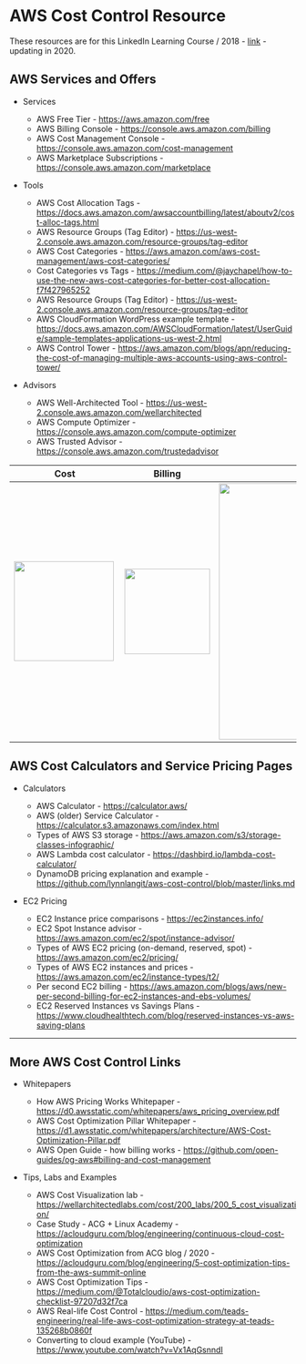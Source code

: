 # AWS Cost Control Resource

These resources are for this LinkedIn Learning Course / 2018 - [link](https://www.linkedin.com/learning/amazon-web-services-controlling-cost) - updating in 2020.  

## AWS Services and Offers

- Services
  - AWS Free Tier - https://aws.amazon.com/free
  - AWS Billing Console - https://console.aws.amazon.com/billing
  - AWS Cost Management Console - https://console.aws.amazon.com/cost-management
  - AWS Marketplace Subscriptions - https://console.aws.amazon.com/marketplace
  
- Tools
  - AWS Cost Allocation Tags - https://docs.aws.amazon.com/awsaccountbilling/latest/aboutv2/cost-alloc-tags.html
  - AWS Resource Groups (Tag Editor) - https://us-west-2.console.aws.amazon.com/resource-groups/tag-editor
  - AWS Cost Categories - https://aws.amazon.com/aws-cost-management/aws-cost-categories/
  - Cost Categories vs Tags - https://medium.com/@jaychapel/how-to-use-the-new-aws-cost-categories-for-better-cost-allocation-f7f427965252
  - AWS Resource Groups (Tag Editor) - https://us-west-2.console.aws.amazon.com/resource-groups/tag-editor
  - AWS CloudFormation WordPress example template - https://docs.aws.amazon.com/AWSCloudFormation/latest/UserGuide/sample-templates-applications-us-west-2.html
  - AWS Control Tower - https://aws.amazon.com/blogs/apn/reducing-the-cost-of-managing-multiple-aws-accounts-using-aws-control-tower/

- Advisors
  - AWS Well-Architected Tool - https://us-west-2.console.aws.amazon.com/wellarchitected
  - AWS Compute Optimizer - https://console.aws.amazon.com/compute-optimizer
  - AWS Trusted Advisor - https://console.aws.amazon.com/trustedadvisor

|      Cost       |  Billing | S3 Info |
|:-------------:|:------:|:------:|
|  <img src="https://github.com/lynnlangit/aws-cost-control/blob/master/images/cost.png" width="175" align="left"> | <img src="https://github.com/lynnlangit/aws-cost-control/blob/master/images/billing.png" width="150" align="top">  | <img src="https://github.com/lynnlangit/aws-cost-control/blob/master/images/s3-types.png" width="450" align="top">  | 


## AWS Cost Calculators and Service Pricing Pages

- Calculators
  - AWS Calculator - https://calculator.aws/
  - AWS (older) Service Calculator - https://calculator.s3.amazonaws.com/index.html
  - Types of AWS S3 storage - https://aws.amazon.com/s3/storage-classes-infographic/
  - AWS Lambda cost calculator - https://dashbird.io/lambda-cost-calculator/
  - DynamoDB pricing explanation and example - https://github.com/lynnlangit/aws-cost-control/blob/master/links.md
  
- EC2 Pricing
  - EC2 Instance price comparisons - https://ec2instances.info/
  - EC2 Spot Instance advisor - https://aws.amazon.com/ec2/spot/instance-advisor/
  - Types of AWS EC2 pricing (on-demand, reserved, spot) - https://aws.amazon.com/ec2/pricing/
  - Types of AWS EC2 instances and prices - https://aws.amazon.com/ec2/instance-types/t2/
  - Per second EC2 billing - https://aws.amazon.com/blogs/aws/new-per-second-billing-for-ec2-instances-and-ebs-volumes/
  - EC2 Reserved Instances vs Savings Plans - https://www.cloudhealthtech.com/blog/reserved-instances-vs-aws-saving-plans
---

## More AWS Cost Control Links

- Whitepapers
  - How AWS Pricing Works Whitepaper - https://d0.awsstatic.com/whitepapers/aws_pricing_overview.pdf
  - AWS Cost Optimization Pillar Whitepaper - https://d1.awsstatic.com/whitepapers/architecture/AWS-Cost-Optimization-Pillar.pdf
  - AWS Open Guide - how billing works - https://github.com/open-guides/og-aws#billing-and-cost-management
  
- Tips, Labs and Examples
  - AWS Cost Visualization lab - https://wellarchitectedlabs.com/cost/200_labs/200_5_cost_visualization/
  - Case Study - ACG + Linux Academy - https://acloudguru.com/blog/engineering/continuous-cloud-cost-optimization
  - AWS Cost Optimization from ACG blog / 2020 - https://acloudguru.com/blog/engineering/5-cost-optimization-tips-from-the-aws-summit-online
  - AWS Cost Optimization Tips - https://medium.com/@Totalcloudio/aws-cost-optimization-checklist-97207d32f7ca
  - AWS Real-life Cost Control - https://medium.com/teads-engineering/real-life-aws-cost-optimization-strategy-at-teads-135268b0860f
  - Converting to cloud example (YouTube) - https://www.youtube.com/watch?v=Vx1AqGsnndI

